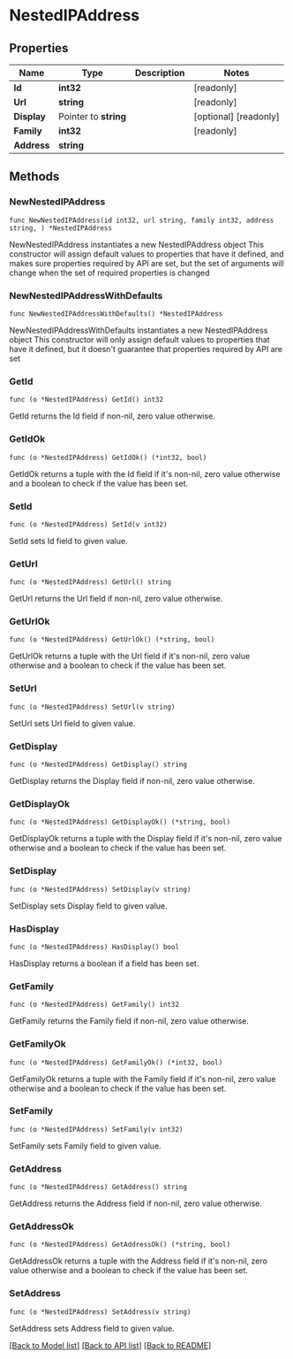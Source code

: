 # NestedIPAddress

## Properties

Name | Type | Description | Notes
------------ | ------------- | ------------- | -------------
**Id** | **int32** |  | [readonly] 
**Url** | **string** |  | [readonly] 
**Display** | Pointer to **string** |  | [optional] [readonly] 
**Family** | **int32** |  | [readonly] 
**Address** | **string** |  | 

## Methods

### NewNestedIPAddress

`func NewNestedIPAddress(id int32, url string, family int32, address string, ) *NestedIPAddress`

NewNestedIPAddress instantiates a new NestedIPAddress object
This constructor will assign default values to properties that have it defined,
and makes sure properties required by API are set, but the set of arguments
will change when the set of required properties is changed

### NewNestedIPAddressWithDefaults

`func NewNestedIPAddressWithDefaults() *NestedIPAddress`

NewNestedIPAddressWithDefaults instantiates a new NestedIPAddress object
This constructor will only assign default values to properties that have it defined,
but it doesn't guarantee that properties required by API are set

### GetId

`func (o *NestedIPAddress) GetId() int32`

GetId returns the Id field if non-nil, zero value otherwise.

### GetIdOk

`func (o *NestedIPAddress) GetIdOk() (*int32, bool)`

GetIdOk returns a tuple with the Id field if it's non-nil, zero value otherwise
and a boolean to check if the value has been set.

### SetId

`func (o *NestedIPAddress) SetId(v int32)`

SetId sets Id field to given value.


### GetUrl

`func (o *NestedIPAddress) GetUrl() string`

GetUrl returns the Url field if non-nil, zero value otherwise.

### GetUrlOk

`func (o *NestedIPAddress) GetUrlOk() (*string, bool)`

GetUrlOk returns a tuple with the Url field if it's non-nil, zero value otherwise
and a boolean to check if the value has been set.

### SetUrl

`func (o *NestedIPAddress) SetUrl(v string)`

SetUrl sets Url field to given value.


### GetDisplay

`func (o *NestedIPAddress) GetDisplay() string`

GetDisplay returns the Display field if non-nil, zero value otherwise.

### GetDisplayOk

`func (o *NestedIPAddress) GetDisplayOk() (*string, bool)`

GetDisplayOk returns a tuple with the Display field if it's non-nil, zero value otherwise
and a boolean to check if the value has been set.

### SetDisplay

`func (o *NestedIPAddress) SetDisplay(v string)`

SetDisplay sets Display field to given value.

### HasDisplay

`func (o *NestedIPAddress) HasDisplay() bool`

HasDisplay returns a boolean if a field has been set.

### GetFamily

`func (o *NestedIPAddress) GetFamily() int32`

GetFamily returns the Family field if non-nil, zero value otherwise.

### GetFamilyOk

`func (o *NestedIPAddress) GetFamilyOk() (*int32, bool)`

GetFamilyOk returns a tuple with the Family field if it's non-nil, zero value otherwise
and a boolean to check if the value has been set.

### SetFamily

`func (o *NestedIPAddress) SetFamily(v int32)`

SetFamily sets Family field to given value.


### GetAddress

`func (o *NestedIPAddress) GetAddress() string`

GetAddress returns the Address field if non-nil, zero value otherwise.

### GetAddressOk

`func (o *NestedIPAddress) GetAddressOk() (*string, bool)`

GetAddressOk returns a tuple with the Address field if it's non-nil, zero value otherwise
and a boolean to check if the value has been set.

### SetAddress

`func (o *NestedIPAddress) SetAddress(v string)`

SetAddress sets Address field to given value.



[[Back to Model list]](../README.md#documentation-for-models) [[Back to API list]](../README.md#documentation-for-api-endpoints) [[Back to README]](../README.md)


